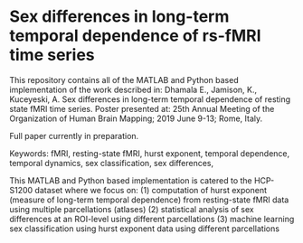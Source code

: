 # Sex differences in long-term temporal dependence of rs-fMRI time series

This repository contains all of the MATLAB and Python based implementation of the work described in: 
Dhamala E., Jamison, K., Kuceyeski, A. Sex differences in long-term temporal dependence of resting state fMRI time series. Poster presented at: 25th Annual Meeting of the Organization of Human Brain Mapping; 2019 June 9-13; Rome, Italy.

Full paper currently in preparation.

Keywords: fMRI, resting-state fMRI, hurst exponent, temporal dependence, temporal dynamics, sex classification, sex differences, 

This MATLAB and Python based implementation is catered to the HCP-S1200 dataset where we focus on: 
(1) computation of hurst exponent (measure of long-term temporal dependence) from resting-state fMRI data using multiple parcellations (atlases)
(2) statistical analysis of sex differences at an ROI-level using different parcellations
(3) machine learning sex classification using hurst exponent data using different parcellations
